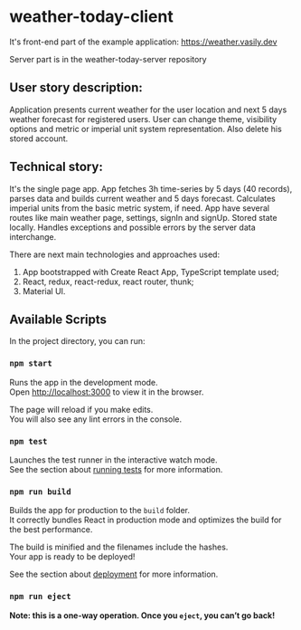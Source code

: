 # weather-today-client 
It's front-end part of the example application: https://weather.vasily.dev

Server part is in the weather-today-server repository

## User story description:
Application presents current weather for the user location and next 5 days weather forecast for registered users.
User can change theme, visibility options and metric or imperial unit system representation. Also delete his stored account.

## Technical story:
It's the single page app.
App fetches 3h time-series by 5 days (40 records), parses data and builds current weather and 5 days forecast.
Calculates imperial units from the basic metric system, if need.
App have several routes like main weather page, settings, signIn and signUp. Stored state locally. Handles exceptions and possible errors by the server data interchange.

There are next main technologies and approaches used:
1) App bootstrapped with Create React App, TypeScript template used;
2) React, redux, react-redux, react router, thunk;
3) Material UI.

## Available Scripts

In the project directory, you can run:

### `npm start`

Runs the app in the development mode.<br />
Open [http://localhost:3000](http://localhost:3000) to view it in the browser.

The page will reload if you make edits.<br />
You will also see any lint errors in the console.

### `npm test`

Launches the test runner in the interactive watch mode.<br />
See the section about [running tests](https://facebook.github.io/create-react-app/docs/running-tests) for more information.

### `npm run build`

Builds the app for production to the `build` folder.<br />
It correctly bundles React in production mode and optimizes the build for the best performance.

The build is minified and the filenames include the hashes.<br />
Your app is ready to be deployed!

See the section about [deployment](https://facebook.github.io/create-react-app/docs/deployment) for more information.

### `npm run eject`

**Note: this is a one-way operation. Once you `eject`, you can’t go back!**
